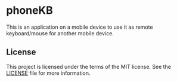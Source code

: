 # phoneKB
This is an application on a mobile device to use it as remote keyboard/mouse for another mobile device.

## License

This project is licensed under the terms of the MIT license. See the [LICENSE](LICENSE) file for more information.

